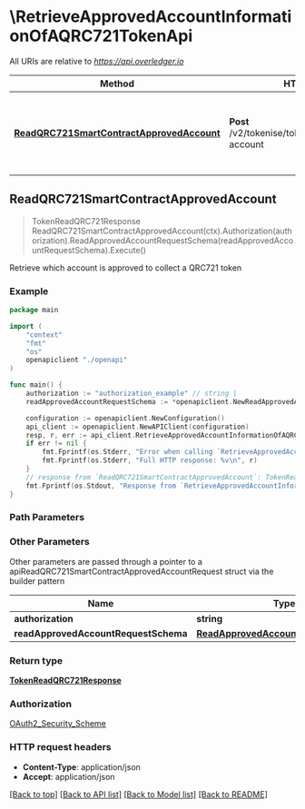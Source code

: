 # \RetrieveApprovedAccountInformationOfAQRC721TokenApi

All URIs are relative to *https://api.overledger.io*

Method | HTTP request | Description
------------- | ------------- | -------------
[**ReadQRC721SmartContractApprovedAccount**](RetrieveApprovedAccountInformationOfAQRC721TokenApi.md#ReadQRC721SmartContractApprovedAccount) | **Post** /v2/tokenise/tokens/qrc721/approved-account | Retrieve which account is approved to collect a QRC721 token



## ReadQRC721SmartContractApprovedAccount

> TokenReadQRC721Response ReadQRC721SmartContractApprovedAccount(ctx).Authorization(authorization).ReadApprovedAccountRequestSchema(readApprovedAccountRequestSchema).Execute()

Retrieve which account is approved to collect a QRC721 token



### Example

```go
package main

import (
    "context"
    "fmt"
    "os"
    openapiclient "./openapi"
)

func main() {
    authorization := "authorization_example" // string | 
    readApprovedAccountRequestSchema := *openapiclient.NewReadApprovedAccountRequestSchema() // ReadApprovedAccountRequestSchema | 

    configuration := openapiclient.NewConfiguration()
    api_client := openapiclient.NewAPIClient(configuration)
    resp, r, err := api_client.RetrieveApprovedAccountInformationOfAQRC721TokenApi.ReadQRC721SmartContractApprovedAccount(context.Background()).Authorization(authorization).ReadApprovedAccountRequestSchema(readApprovedAccountRequestSchema).Execute()
    if err != nil {
        fmt.Fprintf(os.Stderr, "Error when calling `RetrieveApprovedAccountInformationOfAQRC721TokenApi.ReadQRC721SmartContractApprovedAccount``: %v\n", err)
        fmt.Fprintf(os.Stderr, "Full HTTP response: %v\n", r)
    }
    // response from `ReadQRC721SmartContractApprovedAccount`: TokenReadQRC721Response
    fmt.Fprintf(os.Stdout, "Response from `RetrieveApprovedAccountInformationOfAQRC721TokenApi.ReadQRC721SmartContractApprovedAccount`: %v\n", resp)
}
```

### Path Parameters



### Other Parameters

Other parameters are passed through a pointer to a apiReadQRC721SmartContractApprovedAccountRequest struct via the builder pattern


Name | Type | Description  | Notes
------------- | ------------- | ------------- | -------------
 **authorization** | **string** |  | 
 **readApprovedAccountRequestSchema** | [**ReadApprovedAccountRequestSchema**](ReadApprovedAccountRequestSchema.md) |  | 

### Return type

[**TokenReadQRC721Response**](TokenReadQRC721Response.md)

### Authorization

[OAuth2_Security_Scheme](../README.md#OAuth2_Security_Scheme)

### HTTP request headers

- **Content-Type**: application/json
- **Accept**: application/json

[[Back to top]](#) [[Back to API list]](../README.md#documentation-for-api-endpoints)
[[Back to Model list]](../README.md#documentation-for-models)
[[Back to README]](../README.md)

